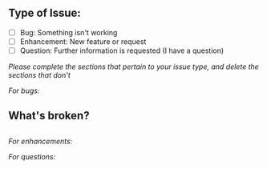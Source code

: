 ## Type of Issue:
- [ ] Bug:  Something isn't working
- [ ] Enhancement:  New feature or request
- [ ] Question:  Further information is requested (I have a question)

_Please complete the sections that pertain to your issue type, and delete the sections that don't_

_For bugs:_
## What's broken?

## 


_For enhancements:_

_For questions:_


